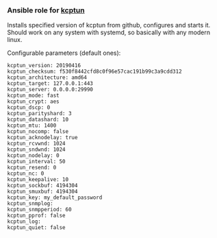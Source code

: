 ### Ansible role for [kcptun](https://github.com/xtaci/kcptun)
Installs specified version of kcptun from github, configures and starts it.  
Should work on any system with systemd, so basically with any modern linux.

Configurable parameters (default ones):
```
kcptun_version: 20190416
kcptun_checksum: f530f8442cfd8c0f96e57cac191b99c3a9cdd312
kcptun_architecture: amd64
kcptun_target: 127.0.0.1:443
kcptun_server: 0.0.0.0:29990
kcptun_mode: fast
kcptun_crypt: aes
kcptun_dscp: 0
kcptun_parityshard: 3
kcptun_datashard: 10
kcptun_mtu: 1400
kcptun_nocomp: false
kcptun_acknodelay: true
kcptun_rcvwnd: 1024
kcptun_sndwnd: 1024
kcptun_nodelay: 0
kcptun_interval: 50
kcptun_resend: 0
kcptun_nc: 0
kcptun_keepalive: 10
kcptun_sockbuf: 4194304
kcptun_smuxbuf: 4194304
kcptun_key: my_default_password
kcptun_snmplog:
kcptun_snmpperiod: 60
kcptun_pprof: false
kcptun_log:
kcptun_quiet: false
```
